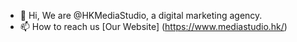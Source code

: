 - 👋 Hi, We are @HKMediaStudio, a digital marketing agency.
- 📫 How to reach us [Our Website] (https://www.mediastudio.hk/)

<!---
HKMediaStudio/HKMediaStudio is a ✨ special ✨ repository because its `README.md` (this file) appears on your GitHub profile.
You can click the Preview link to take a look at your changes.
--->
